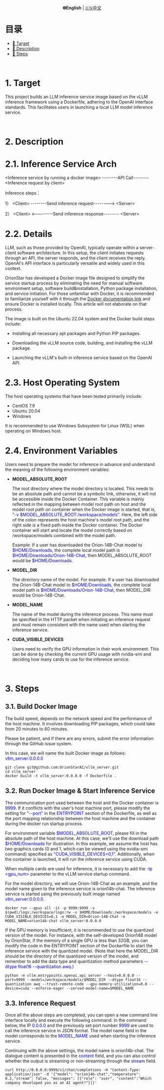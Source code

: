 <div align="center">
     <b>🌐English</b> | <a href="./README_zh.md">🇨🇳中文</a>
</div>


# 目录

- [🎯 Target](#aim)
- [👄 Description](#intro)
- [👣 Steps](#steps)

<a name="aim"></a><br>
# 1. Target

This project builds an LLM inference service image based on the vLLM inference framework using a Dockerfile, adhering to the OpenAI interface standards.  This facilitates users in launching a local LLM model inference service.

<a name="intro"></a><br>
# 2. Description

# 2.1. Inference Service Arch
\<Inference service by running a docker image\> --------API Call-------- \<Inference request by client\>

Inference steps：

1） \<Client\>   --------Send inference request-------->  \<Server\>

2） \<Client\>  <--------Send inference response--------  \<Server\>

# 2.2. Details

LLM, such as those provided by OpenAI, typically operate within a server-client software architecture. In this setup, the client initiates requests through an API, the server responds, and the client receives the reply. OpenAI's API interface is particularly versatile and widely used in this context.

OrionStar has developed a Docker image file designed to simplify the service startup process by eliminating the need for manual software environment setup, software build&installation, Python package installation, and service initiation. For those unfamiliar with Docker, it is recommended to familiarize yourself with it through the [Docker documentation link](https://docs.docker.com/reference/) and ensure Docker is installed locally. This article will not elaborate on that process.

The image is built on the Ubuntu 22.04 system and the Docker build steps include:

- Installing all necessary apt packages and Python PIP packages.

- Downloading the vLLM source code, building, and installing the vLLM package.

- Launching the vLLM's built-in inference service based on the OpenAI API.

# 2.3. Host Operating System

The host operating systems that have been tested primarily include:

- CentOS 7.9
- Ubuntu 20.04
- Windows

It is recommended to use Windows Subsystem for Linux (WSL) when operating on Windows host.


# 2.4. Environment Variables
Users need to prepare the model for inference in advance and understand the meaning of the following environment variables:

- **MODEL_ABSOLUTE_ROOT**

    The root directory where the model directory is located. This needs to be an absolute path and cannot be a symbolic link, otherwise, it will not be accessible inside the Docker Container. This variable is mainly reflected in the mapping between model root path on host and the model root path on container when the Docker image is started, that is, <span style="color:blue;">"-v \$MODEL_ABSOLUTE_ROOT:/workspace/models"</span>. Here, the left side of the colon represents the host machine's model root path, and the right side is a fixed path inside the Docker container. The Docker container will start and locate the model correctly based on /workspace/models combined with the model path.

    Example: If a user has downloaded the Orion-14B-Chat model to <span style="color:blue;">\$HOME/Downloads</span>, the complete local model path is <span style="color:blue;">\$HOME/Downloads/Orion-14B-Chat</span>, then MODEL_ABSOLUTE_ROOT would be <span style="color:blue;">\$HOME/Downloads</span>.

- **MODEL_DIR**

    The directory name of the model. For example: If a user has downloaded the Orion-14B-Chat model to <span style="color:blue;">\$HOME/Downloads</span>, the complete local model path is <span style="color:blue;">\$HOME/Downloads/Orion-14B-Chat</span>, then MODEL_DIR would be Orion-14B-Chat.

- **MODEL_NAME**

    The name of the model during the inference process. This name must be specified in the HTTP packet when initiating an inference request and must remain consistent with the name used when starting the inference service.

- **CUDA_VISIBLE_DEVICES**

    Users need to verify the GPU information in their work environment. This can be done by checking the current GPU usage with nvidia-smi and deciding how many cards to use for the inference service.


<a name="steps"></a><br>
# 3. Steps

## 3.1. Build Docker Image

The build speed, depends on the network speed and the performance of the host machine. It involves downloading PIP packages, which could take from 20 minutes to 60 minutes.

Please be patient, and if there are any errors, submit the error information through the GitHub issue system.

In this case, we will name the built Docker image as follows:
<span style="color:blue;">vllm_server:0.0.0.0</span>
```shell
git clone git@github.com:OrionStarAI/vllm_server.git
cd vllm_server
docker build -t vllm_server:0.0.0.0 -f Dockerfile .
```

## 3.2. Run Docker Image & Start Inference Service

The communication port used between the host and the Docker container is <span style="color:blue;">9999</span>. If it conflicts with the user's host machine port, please modify the setting for <span style="color:blue;">"--port"</span> in the <span style="color:blue;">ENTRYPOINT</span> section of the Dockerfile, as well as the port mapping relationship between the host machine and the container during the docker run startup process.

For environment variable <span style="color:blue;">\$MODEL_ABSOLUTE_ROOT</span>, please fill in the absolute path of the host machine. At this case, we'll use the download path <span style="color:blue;">\$HOME/Downloads</span> for illustration.
In this example, we assume the host has two graphics cards (0 and 1, which can be viewed using the nvidia-smi command) specified as <span style="color:blue;">"CUDA_VISIBLE_DEVICES=0,1"</span>. Additionally, when the container is launched, it will run the inference service using CUDA.

When multiple cards are used for inference, it is necessary to add the <span style="color:blue;">-tp <gpu_num></span> parameter to the vLLM service startup command.

For the model directory, we will use Orion-14B-Chat as an example, and the model name given to the inference service is orion14b-chat. The inference service is started using the previously built image named <span style="color:blue;">vllm_server:0.0.0.0</span>.

```shell
docker run --gpus all -it -p 9999:9999 -v $(pwd)/logs:/workspace/logs:rw -v $HOME/Downloads:/workspace/models -e CUDA_VISIBLE_DEVICES=0,1 -e MODEL_DIR=Orion-14B-Chat -e MODEL_NAME=orion14b-chat vllm_server:0.0.0.0
```

If the GPU memory is insufficient, it is recommended to use the quantized version of the model. For instance, with the self-developed Orion14B model by OrionStar, if the memory of a single GPU is less than 32GB, you can modify the code in the ENTRYPOINT section of the Dockerfile to start the inference service with the quantized model. (Note that here the MODEL_DIR should be the directory of the quantized version of the model, and remember to add the data type and quantization method parameters <span style="color:blue;">--dtype float16 --quantization awq</span>.)
```shell
python -m vllm.entrypoints.openai.api_server --host=0.0.0.0 --port=9999 --model=/workspace/models/$MODEL_DIR --dtype float16 --quantization awq --trust-remote-code --gpu-memory-utilization=0.8 --device=cuda --enforce-eager --served-model-name=$MODEL_NAME
```

## 3.3. Inference Request
Once all the above steps are completed, you can open a new command line interface locally and execute the following command. In the command below, the IP <span style="color:blue;">0.0.0.0</span> and the previously set port number <span style="color:blue;">9999</span> are used to call the inference service in JSON format. The model name field in the model corresponds to the <span style="color:blue;">MODEL_NAME</span> used when starting the inference service.

Continuing with the above settings, the model name is orion14b-chat. The dialogue content is presented in the <span style="color:blue;">content</span> field, and you can also control whether the output is streaming or non-streaming through the <span style="color:blue;">stream</span> field.
```shell
curl http://0.0.0.0:9999/v1/chat/completions -H "Content-Type: application/json" -d '{"model": "orion14b-chat","temperature": 0.2,"stream": false, "messages": [{"role": "user", "content":"Which company developed you as an AI agent?"}]}'
```
